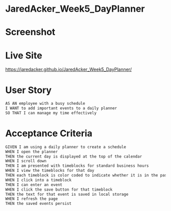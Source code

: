 # JaredAcker_Week5_DayPlanner

# Screenshot


# Live Site
https://jaredacker.github.io/JaredAcker_Week5_DayPlanner/

# User Story

```md
AS AN employee with a busy schedule
I WANT to add important events to a daily planner
SO THAT I can manage my time effectively
```

# Acceptance Criteria

```md
GIVEN I am using a daily planner to create a schedule
WHEN I open the planner
THEN the current day is displayed at the top of the calendar
WHEN I scroll down
THEN I am presented with timeblocks for standard business hours
WHEN I view the timeblocks for that day
THEN each timeblock is color coded to indicate whether it is in the past, present, or future
WHEN I click into a timeblock
THEN I can enter an event
WHEN I click the save button for that timeblock
THEN the text for that event is saved in local storage
WHEN I refresh the page
THEN the saved events persist


